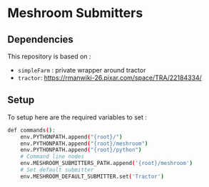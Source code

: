 # Meshroom Submitters

## Dependencies

This repository is based on :
- `simpleFarm` : private wrapper around tractor
- `tractor`:  https://rmanwiki-26.pixar.com/space/TRA/22184334/

## Setup

To setup here are the required variables to set :

```sh
def commands():
    env.PYTHONPATH.append("{root}/")
    env.PYTHONPATH.append("{root}/meshroom")
    env.PYTHONPATH.append("{root}/python")
    # Command line nodes
    env.MESHROOM_SUBMITTERS_PATH.append('{root}/meshroom')
    # Set default submitter
    env.MESHROOM_DEFAULT_SUBMITTER.set('Tractor')
```
